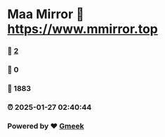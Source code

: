 # Maa Mirror :link: https://www.mmirror.top 
### :page_facing_up: [2](https://www.mmirror.top/tag.html) 
### :speech_balloon: 0 
### :hibiscus: 1883 
### :alarm_clock: 2025-01-27 02:40:44 
### Powered by :heart: [Gmeek](https://github.com/Meekdai/Gmeek)
